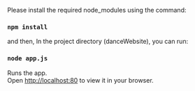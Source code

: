 Please install the required node_modules using the command:

### `npm install`

and then, In the project directory (danceWebsite), you can run:

### `node app.js`

Runs the app.\
Open [http://localhost:80](http://localhost:80) to view it in your browser.
